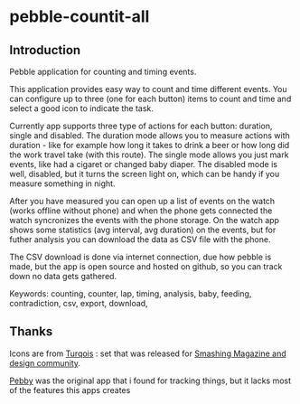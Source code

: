 # pebble-countit-all


## Introduction 

Pebble application for counting and timing events.


This application provides easy way to count and time different events. You can configure up to three (one for each button) items to count and time and select a good icon to indicate the task. 

Currently app supports three type of actions for each button: duration, single and disabled. The duration mode allows you to measure actions with duration - like for example how long it takes to drink a beer or how long did the work travel take (with this route). The single mode allows you just mark events, like had a cigaret or changed baby diaper. The disabled mode is well, disabled, but it turns the screen light on, which can be handy if you measure something in night.

After you have measured you can open up a list of events on the watch (works offline without phone) and when the phone gets connected the watch syncronizes the events with the phone storage. On the watch app shows some statistics (avg interval, avg duration) on the events, but for futher analysis you can download the data as CSV file with the phone.

The CSV download is done via internet connection, due how pebble is made, but the app is open source and hosted on github, so you can track down no data gets gathered.


Keywords: counting, counter, lap, timing, analysis, baby, feeding, contradiction, csv, export, download, 


## Thanks

Icons are from [Turqois](http://turqois.com) : set that was released for [Smashing Magazine and design community](http://gemicon.net).

[Pebby](https://github.com/Arlanthir/pebby) was the original app that i found for tracking things, but it lacks most of the features this apps creates 



